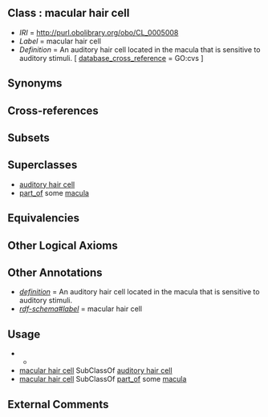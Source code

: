 
## Class : macular hair cell

 * *IRI* = http://purl.obolibrary.org/obo/CL_0005008
 * *Label* = macular hair cell
 * *Definition* = An auditory hair cell located in the macula that is sensitive to auditory stimuli. [ [database_cross_reference](../../ef/oboInOwl#hasDbXref.md) = GO:cvs ]

## Synonyms


## Cross-references


## Subsets


## Superclasses

 * [auditory hair cell](../../CL/02/CL_0000202.md)
 * [part_of](../../BFO/50/BFO_0000050.md) some [macula](../../UBERON/54/UBERON_0000054.md)

## Equivalencies


## Other Logical Axioms


## Other Annotations

 * *[definition](../../IAO/15/IAO_0000115.md)* = An auditory hair cell located in the macula that is sensitive to auditory stimuli.
 * *[rdf-schema#label](../../el/rdf-schema#label.md)* = macular hair cell

## Usage

 * -
 * [macular hair cell](../../CL/08/CL_0005008.md) SubClassOf [auditory hair cell](../../CL/02/CL_0000202.md)
 * [macular hair cell](../../CL/08/CL_0005008.md) SubClassOf [part_of](../../BFO/50/BFO_0000050.md) some [macula](../../UBERON/54/UBERON_0000054.md)

## External Comments

